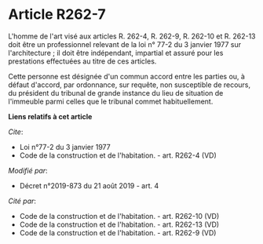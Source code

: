 # Article R262-7

L'homme de l'art visé aux articles R. 262-4, R. 262-9, R. 262-10 et R. 262-13 doit être un professionnel relevant de la loi
n° 77-2 du 3 janvier 1977 sur l'architecture ; il doit être indépendant, impartial et assuré pour les prestations effectuées
au titre de ces articles. 

Cette personne est désignée d'un commun accord entre les parties ou, à défaut d'accord, par ordonnance, sur requête, non
susceptible de recours, du président du tribunal de grande instance du lieu de situation de l'immeuble parmi celles que le
tribunal commet habituellement.

**Liens relatifs à cet article**

_Cite_:

  - Loi n°77-2 du 3 janvier 1977
  - Code de la construction et de l'habitation. - art. R262-4 (VD)

_Modifié par_:

  - Décret n°2019-873 du 21 août 2019 - art. 4

_Cité par_:

  - Code de la construction et de l'habitation. - art. R262-10 (VD)
  - Code de la construction et de l'habitation. - art. R262-13 (VD)
  - Code de la construction et de l'habitation. - art. R262-9 (VD)
